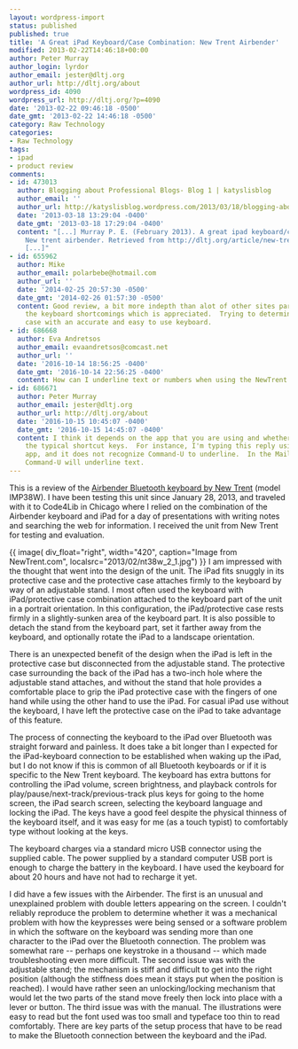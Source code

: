 ```yaml
---
layout: wordpress-import
status: published
published: true
title: 'A Great iPad Keyboard/Case Combination: New Trent Airbender'
modified: 2013-02-22T14:46:18+00:00
author: Peter Murray
author_login: lyrdor
author_email: jester@dltj.org
author_url: http://dltj.org/about
wordpress_id: 4090
wordpress_url: http://dltj.org/?p=4090
date: '2013-02-22 09:46:18 -0500'
date_gmt: '2013-02-22 14:46:18 -0500'
category: Raw Technology
categories:
- Raw Technology
tags:
- ipad
- product review
comments:
- id: 473013
  author: Blogging about Professional Blogs- Blog 1 | katyslisblog
  author_email: ''
  author_url: http://katyslisblog.wordpress.com/2013/03/18/blogging-about-professional-blogs-blog-1/
  date: '2013-03-18 13:29:04 -0400'
  date_gmt: '2013-03-18 17:29:04 -0400'
  content: "[...] Murray P. E. (February 2013). A great ipad keyboard/case combination:
    New trent airbender. Retrieved from http://dltj.org/article/new-trent-airbender-review/.
    [...]"
- id: 655962
  author: Mike
  author_email: polarbebe@hotmail.com
  author_url: ''
  date: '2014-02-25 20:57:30 -0500'
  date_gmt: '2014-02-26 01:57:30 -0500'
  content: Good review, a bit more indepth than alot of other sites particularly about
    the keyboard shortcomings which is appreciated.  Trying to determine a protective
    case with an accurate and easy to use keyboard.
- id: 686668
  author: Eva Andretsos
  author_email: evaandretsos@comcast.net
  author_url: ''
  date: '2016-10-14 18:56:25 -0400'
  date_gmt: '2016-10-14 22:56:25 -0400'
  content: How can I underline text or numbers when using the NewTrent Keyboard?
- id: 686671
  author: Peter Murray
  author_email: jester@dltj.org
  author_url: http://dltj.org/about
  date: '2016-10-15 10:45:07 -0400'
  date_gmt: '2016-10-15 14:45:07 -0400'
  content: I think it depends on the app that you are using and whether they understand
    the typical shortcut keys.  For instance, I'm typing this reply using the Wordpress
    app, and it does not recognize Command-U to underline.  In the Mail app, though,
    Command-U will underline text.
---
```

<p>This is a review of the <a href="http://www.newtrent.com/store/ipad-case/airbender-1-0-nt38b.html" title="Airbender iPad keyboard case for both the new ipad and iPad 2 bluetooth wireless keyboard  | NewTrent.com">Airbender Bluetooth keyboard by New Trent</a> (model IMP38W). I have been testing this unit since January 28, 2013, and traveled with it to Code4Lib in Chicago where I relied on the combination of the Airbender keyboard and iPad for a day of presentations with writing notes and searching the web for information. I received the unit from New Trent for testing and evaluation.</p>
<p>{{ image(
    div_float="right",
    width="420",
    caption="Image from NewTrent.com",
    localsrc="2013/02/nt38w_2_1.jpg") }} I am impressed with the thought that went into the design of the unit. The iPad fits snuggly in its protective case and the protective case attaches firmly to the keyboard by way of an adjustable stand. I most often used the keyboard with iPad/protective case combination attached to the keyboard part of the unit in a portrait orientation. In this configuration, the iPad/protective case rests firmly in a slightly-sunken area of the keyboard part. It is also possible to detach the stand from the keyboard part, set it farther away from the keyboard, and optionally rotate the iPad to a landscape orientation.</p>
<p>There is an unexpected benefit of the design when the iPad is left in the protective case but disconnected from the adjustable stand. The protective case surrounding the back of the iPad has a two-inch hole where the adjustable stand attaches, and without the stand that hole provides a comfortable place to grip the iPad protective case with the fingers of one hand while using the other hand to use the iPad. For casual iPad use without the keyboard, I have left the protective case on the iPad to take advantage of this feature.</p>
<p>The process of connecting the keyboard to the iPad over Bluetooth was straight forward and painless. It does take a bit longer than I expected for the iPad-keyboard connection to be established when waking up the iPad, but I do not know if this is common of all Bluetooth keyboards or if it is specific to the New Trent keyboard. The keyboard has extra buttons for controlling the iPad volume, screen brightness, and playback controls for play/pause/next-track/previous-track plus keys for going to the home screen, the iPad search screen, selecting the keyboard language and locking the iPad. The keys have a good feel despite the physical thinness of the keyboard itself, and it was easy for me (as a touch typist) to comfortably type without looking at the keys.</p>
<p>The keyboard charges via a standard micro USB connector using the supplied cable. The power supplied by a standard computer USB port is enough to charge the battery in the keyboard. I have used the keyboard for about 20 hours and have not had to recharge it yet.</p>
<p>I did have a few issues with the Airbender. The first is an unusual and unexplained problem with double letters appearing on the screen. I couldn't reliably reproduce the problem to determine whether it was a mechanical problem with how the keypresses were being sensed or a software problem in which the software on the keyboard was sending more than one character to the iPad over the Bluetooth connection. The problem was somewhat rare -- perhaps one keystroke in a thousand -- which made troubleshooting even more difficult. The second issue was with the adjustable stand; the mechanism is stiff and difficult to get into the right position (although the stiffness does mean it stays put when the position is reached). I would have rather seen an unlocking/locking mechanism that would let the two parts of the stand move freely then lock into place with a lever or button. The third issue was with the manual. The illustrations were easy to read but the font used was too small and typeface too thin to read comfortably. There are key parts of the setup process that have to be read to make the Bluetooth connection between the keyboard and the iPad.</p>
